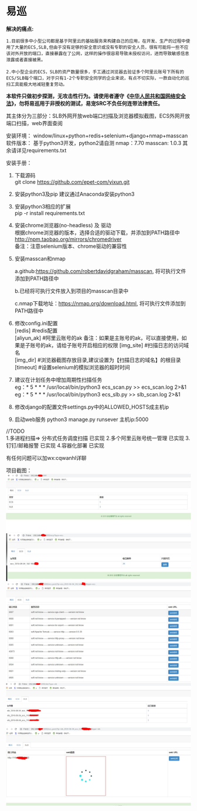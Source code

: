 # 易巡


**解决的痛点:**   

    1.目前很多中小型公司都是基于阿里云的基础服务来构建自己的应用，在开发、生产的过程中使用了大量的ECS,SLB,但由于没有足够的安全意识或没有专职的安全人员，很有可能将一些不应该对外开放的端口，直接暴露在了公网，这样的操作很容易导致未授权访问，进而导致敏感信息泄露或者直接被黑。 
    
    2.中小型企业的ECS，SLB的资产数量很多，手工通过浏览器去验证多个阿里云账号下所有的ECS/SLB每个端口，对于只有1-2个专职安全同学的企业来说，有点不切实际，一款自动化的巡扫工具能极大地减轻重复劳动。  

**本软件只做初步探测，无攻击性行为。请使用者遵守《[中华人民共和国网络安全法](http://www.npc.gov.cn/npc/xinwen/2016-11/07/content_2001605.htm)》，勿将易巡用于非授权的测试，易宠SRC不负任何连带法律责任。**  

其主体分为三部分：SLB外网开放web端口扫描及浏览器模拟截图，ECS外网开放端口扫描，web界面查阅

安装环境： window/linux+python+redis+selenium+django+nmap+masscan  
软件版本： 基于python3开发，python2请自测
          nmap：7.70
          masscan: 1.0.3
          其余请详见requirements.txt
      
安装手册：   
1. 下载源码  
   git clone https://github.com/epet-com/yixun.git  
   
2. 安装python3及pip
   建议通过Anaconda安装python3
   
3. 安装python3相应的扩展    
  pip -r install requirements.txt   
  
4. 安装chrome浏览器(no-headless) 及 驱动   
    根据chrome浏览器的版本，选择合适的驱动下载，并添加到PATH路径中  
    http://npm.taobao.org/mirrors/chromedriver  
    备注：注意selenium版本、chrome驱动的兼容性
    
5. 安装masscan和nmap

    a.github:https://github.com/robertdavidgraham/masscan, 将可执行文件添加到PATH路径中 
    
    b.已经将可执行文件放入到项目的masscan目录中
    
    c.nmap下载地址：https://nmap.org/download.html, 将可执行文件添加到PATH路径中
    
6. 修改config.ini配置  
    [redis]     #redis配置  
    [aliyun_ak] #阿里云账号的ak
    备注：如果是主账号的ak，可以直接使用，如果是子账号的ak，请给子账号开启相应的权限
    [img_site]  #扫描日志的访问域名  
    [img_dir]   #浏览器截图存放目录,建议设置为【扫描日志的域名】的根目录  
    [timeout]   #设置selenium的模拟浏览器的超时时间  
    
7. 建议在计划任务中增加周期性扫描任务    
  eg：* 5 * * * /usr/local/bin/python3 ecs_scan.py      >> ecs_scan.log 2>&1  
  eg：* 5 * * * /usr/local/bin/python3 ecs_slb.py       >> slb_scan.log 2>&1
  
8. 修改django的配置文件settings.py中的ALLOWED_HOSTS成主机ip

9. 启动web服务
   python3 manage.py runsever 主机ip:5000
 
 //TODO   
 1.多进程扫描=> 分布式任务调度扫描  已实现
 2.多个阿里云账号统一管理  已实现
 3.钉钉/邮箱报警  已实现
 4.容器化部署 已实现
 
 有任何问题可以加wx:cqwanhl详聊
 
 项目截图：
 ![image](images/1.jpg)
  ![image](images/2.jpg)
   ![image](images/3.jpg)
    ![image](images/4.jpg)
     ![image](images/5.jpg)
